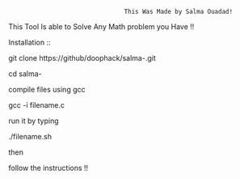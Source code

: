                                     This Was Made by Salma Ouadad!


This Tool Is able to Solve Any Math problem you Have !!

Installation ::

git clone https://github/doophack/salma-.git

cd salma- 

compile files using gcc

gcc -i filename.c

run it by typing 

./filename.sh 

then 

follow the instructions !!
